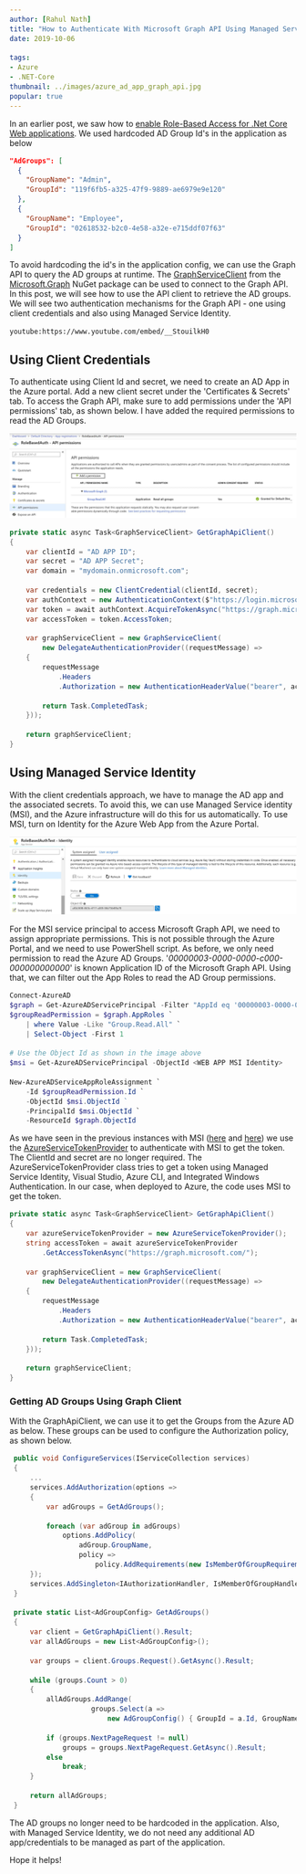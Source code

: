 ```yaml
---
author: [Rahul Nath]
title: "How to Authenticate With Microsoft Graph API Using Managed Service Identity"
date: 2019-10-06
  
tags:
- Azure
- .NET-Core
thumbnail: ../images/azure_ad_app_graph_api.jpg
popular: true
---
```


In an earlier post, we saw how to [enable Role-Based Access for .Net Core Web applications](https://www.rahulpnath.com/blog/dot-net-core-api-and-azure-ad-groups-based-access/). We used hardcoded AD Group Id's in the application as below

``` json
"AdGroups": [
  {
    "GroupName": "Admin",
    "GroupId": "119f6fb5-a325-47f9-9889-ae6979e9e120"
  },
  {
    "GroupName": "Employee",
    "GroupId": "02618532-b2c0-4e58-a32e-e715ddf07f63"
  }
]
```

To avoid hardcoding the id's in the application config, we can use the Graph API to query the AD groups at runtime. The [GraphServiceClient](https://github.com/microsoftgraph/msgraph-sdk-dotnet) from the [Microsoft.Graph](https://www.nuget.org/packages/Microsoft.Graph) NuGet package can be used to connect to the Graph API. In this post, we will see how to use the API client to retrieve the AD groups. We will see two authentication mechanisms for the Graph API - one using client credentials and also using Managed Service Identity.

`youtube:https://www.youtube.com/embed/__StouilkH0`
<br /> 

## Using Client Credentials

To authenticate using Client Id and secret, we need to create an AD App in the Azure portal. Add a new client secret under the 'Certificates & Secrets' tab. To access the Graph API, make sure to add permissions under the 'API permissions' tab, as shown below. I have added the required permissions to read the AD Groups.

![](../images/azure_ad_app_graph_api.jpg)

``` csharp
private static async Task<GraphServiceClient> GetGraphApiClient()
{
    var clientId = "AD APP ID";
    var secret = "AD APP Secret";
    var domain = "mydomain.onmicrosoft.com";

    var credentials = new ClientCredential(clientId, secret);
    var authContext = new AuthenticationContext($"https://login.microsoftonline.com/{domain}/");
    var token = await authContext.AcquireTokenAsync("https://graph.microsoft.com/", credentials);
    var accessToken = token.AccessToken;

    var graphServiceClient = new GraphServiceClient(
        new DelegateAuthenticationProvider((requestMessage) =>
    {
        requestMessage
            .Headers
            .Authorization = new AuthenticationHeaderValue("bearer", accessToken);

        return Task.CompletedTask;
    }));

    return graphServiceClient;
}

```

## Using Managed Service Identity

With the client credentials approach, we have to manage the AD app and the associated secrets. To avoid this, we can use Managed Service identity (MSI), and the Azure infrastructure will do this for us automatically. To use MSI, turn on Identity for the Azure Web App from the Azure Portal.

![](../images/msi_azure_graph_api.jpg)

For the MSI service principal to access Microsoft Graph API, we need to assign appropriate permissions. This is not possible through the Azure Portal, and we need to use PowerShell script. As before, we only need permission to read the Azure AD Groups. '*00000003-0000-0000-c000-000000000000*' is known Application ID of the Microsoft Graph API. Using that, we can filter out the App Roles to read the AD Group permissions. 

``` powershell
Connect-AzureAD
$graph = Get-AzureADServicePrincipal -Filter "AppId eq '00000003-0000-0000-c000-000000000000'"
$groupReadPermission = $graph.AppRoles `
    | where Value -Like "Group.Read.All" `
    | Select-Object -First 1

# Use the Object Id as shown in the image above
$msi = Get-AzureADServicePrincipal -ObjectId <WEB APP MSI Identity>

New-AzureADServiceAppRoleAssignment `
    -Id $groupReadPermission.Id `
    -ObjectId $msi.ObjectId ` 
    -PrincipalId $msi.ObjectId `
    -ResourceId $graph.ObjectId
```

As we have seen in the previous instances with MSI ([here](https://www.rahulpnath.com/blog/how-to-authenticate-azure-function-with-azure-web-app-using-managed-service-identity/) and [here](https://www.rahulpnath.com/blog/authenticating-with-azure-key-vault-using-managed-service-identity/)) we use the [AzureServiceTokenProvider](https://github.com/Azure/azure-sdk-for-net/blob/ddda7cb74b979f03bb03e240c06c924914ee8bdd/src/SdkCommon/AppAuthentication/Azure.Services.AppAuthentication/AzureServiceTokenProvider.cs) to authenticate with MSI to get the token. The ClientId and secret are no longer required. The AzureServiceTokenProvider class tries to get a token using Managed Service Identity, Visual Studio, Azure CLI, and Integrated Windows Authentication. In our case, when deployed to Azure, the code uses MSI to get the token.

``` csharp
private static async Task<GraphServiceClient> GetGraphApiClient()
{
    var azureServiceTokenProvider = new AzureServiceTokenProvider();
    string accessToken = await azureServiceTokenProvider
        .GetAccessTokenAsync("https://graph.microsoft.com/");

    var graphServiceClient = new GraphServiceClient(
        new DelegateAuthenticationProvider((requestMessage) =>
    {
        requestMessage
            .Headers
            .Authorization = new AuthenticationHeaderValue("bearer", accessToken);

        return Task.CompletedTask;
    }));

    return graphServiceClient;
}
```

### Getting AD Groups Using Graph Client

With the GraphApiClient, we can use it to get the Groups from the Azure AD as below. These groups can be used to configure the Authorization policy, as shown below. 

``` csharp
 public void ConfigureServices(IServiceCollection services)
 {
     ...
     services.AddAuthorization(options =>
     {
         var adGroups = GetAdGroups();

         foreach (var adGroup in adGroups)
             options.AddPolicy(
                 adGroup.GroupName,
                 policy =>
                     policy.AddRequirements(new IsMemberOfGroupRequirement(adGroup.GroupName, adGroup.GroupId)));
     });
     services.AddSingleton<IAuthorizationHandler, IsMemberOfGroupHandler>();
 }

 private static List<AdGroupConfig> GetAdGroups()
 {
     var client = GetGraphApiClient().Result;
     var allAdGroups = new List<AdGroupConfig>();

     var groups = client.Groups.Request().GetAsync().Result;

     while (groups.Count > 0)
     {
         allAdGroups.AddRange(
                    groups.Select(a => 
                        new AdGroupConfig() { GroupId = a.Id, GroupName = a.DisplayName }));

         if (groups.NextPageRequest != null)
             groups = groups.NextPageRequest.GetAsync().Result;
         else
             break;
     }

     return allAdGroups;
 }
```

The AD groups no longer need to be hardcoded in the application. Also, with Managed Service Identity, we do not need any additional AD app/credentials to be managed as part of the application. 

Hope it helps!